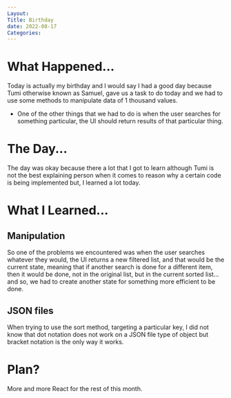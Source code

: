 ```yaml
---
Layout:
Title: Birthday
date: 2022-08-17
Categories:
---
```


# What Happened...

Today is actually my birthday and I would say I had a good day because Tumi otherwise known as Samuel, gave us a task to do today and we had to use some methods to manipulate data of 1 thousand values.

- One of the other things that we had to do is when the user searches for something particular, the UI should return results of that particular thing.

# The Day...

The day was okay because there a lot that I got to learn although Tumi is not the best explaining person when it comes to reason why a certain code is being implemented but, I learned a lot today.

# What I Learned...

## Manipulation

So one of the problems we encountered was when the user searches whatever they would, the UI returns a new filtered list, and that would be the current state, meaning that if another search is done for a different item, then it would be done, not in the original list, but in the current sorted list... and so, we had to create another state for something more efficient to be done.

## JSON files

When trying to use the sort method, targeting a particular key, I did not know that dot notation does not work on a JSON file type of object but bracket notation is the only way it works.

# Plan?
More and more React for the rest of this month.